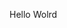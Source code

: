 Hello Wolrd



















































































































































































































































































































































































































































































































































































































































































































































































































































































































































































































































































































































































































































































































































































